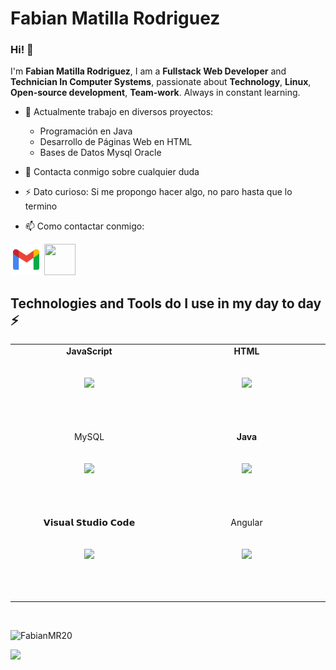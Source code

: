 # Fabian Matilla Rodriguez
### Hi! 👋

I'm **Fabian Matilla Rodriguez**, I am a **Fullstack Web Developer** and **Technician In Computer Systems**, passionate about **Technology**, **Linux**, **Open-source development**, **Team-work**. Always in constant learning.


- 🔭 Actualmente trabajo en diversos proyectos:
    * Programación en Java
    * Desarrollo de Páginas Web en HTML
    * Bases de Datos Mysql Oracle​

- 💬 Contacta conmigo sobre cualquier duda
- ⚡ Dato curioso: Si me propongo hacer algo, no paro hasta que lo termino
- 📫 Como contactar conmigo:
<div>
  <a href="mailto:matilladrodriguezf@gmail.com"><img src="https://github.com/FranciscoFer99/resources/blob/main/IconGmail.png" width="50" height="50" ></a>
  <a href="https://www.linkedin.com/in/fabian-matilla-rodriguez-804453184/"><img src="iconLinkedin.png" width="50" height="50" ></a>
</div>

## Technologies and Tools do I use in my day to day ⚡

<table width="100%">
  <tbody>
    <tr valign="top">
      <td width="25%" align="center" style="padding-bottom:3rem">
          <span><b>JavaScript</b></span><br/><br/><br/>
        <img height="64px" src="https://www.manejandodatos.es/wp-content/uploads/2015/03/javascript.png">
        <br/><br/>
      </td>
      <td width="25%" align="center" style="padding-bottom:3rem">
          <span><b>HTML</b></span><br/><br/><br/>
        <img height="64px" src="https://cdn.svgporn.com/logos/html-5.svg">
        <br/><br/>
      </td>
      <!--
      <td width="25%" align="center" style="padding-bottom:3rem">
          <span><b>CSS</b></span><br/><br/><br/>
         <img height="64px" src="https://cdn.svgporn.com/logos/css-3.svg">
         <br/><br/>
      </td>
  -->
    </tr>
    <tr valign="top">
      <td width="25%" align="center" style="padding-bottom:3rem">
        <span>MySQL</span><br/><br/><br/>
        <img height="64px" src="https://cdn.svgporn.com/logos/mysql.svg">
        <br/><br/>
      </td>
      <td width="25%" align="center" style="padding-bottom:3rem">
          <span><b>Java</b></span><br/><br/><br/>
        <img height="64px" src="https://cdn.svgporn.com/logos/java.svg">
        <br/><br/>
      </td> 
      <!--
      <td width="25%" align="center" style="padding-bottom:3rem">
          <span><b>PHP</b></span><br/><br/><br/>
         <img height="64px" src="http://lineadecodigo.com/wp-content/uploads/2013/11/php.png">
         <br/><br/>
      </td>
      -->
    </tr>
    <tr valign="top">      
      <td width="25%" align="center" style="padding-bottom:3rem">
        <span>𝗩𝗶𝘀𝘂𝗮𝗹 𝗦𝘁𝘂𝗱𝗶𝗼 𝗖𝗼𝗱𝗲</span><br/><br/><br/>
        <img height="64px" src="https://cdn.svgporn.com/logos/visual-studio-code.svg">
        <br/><br/>
      </td>
       <td width="25%" align="center" style="padding-bottom:3rem">
        <span>Angular</span><br/><br/><br/>
        <img height="64px" src="https://upload.wikimedia.org/wikipedia/commons/thumb/c/cf/Angular_full_color_logo.svg/2048px-Angular_full_color_logo.svg.png">
        <br/><br/>
      </td>
      <!--
      <td width="25%" align="center" style="padding-bottom:3rem">
            <span><b>Laravel</b></span><br/><br/><br/>
        <img height="64px" src="https://upload.wikimedia.org/wikipedia/commons/thumb/9/9a/Laravel.svg/1200px-Laravel.svg.png">
        <br/><br/>
      </td>
      -->
    </tr>
  </tbody>
</table>


<br/>
<p><img src="https://github-readme-stats.vercel.app/api/top-langs?username=FabianMR20&show_icons=true&locale=en&layout=compact" alt="FabianMR20" /></p>
<p><img src="https://github-readme-stats.vercel.app/api?username=FabianMR20&hide=contribs,prs)](https://github.com/FabianMR20/github-readme-stats" /></p>

